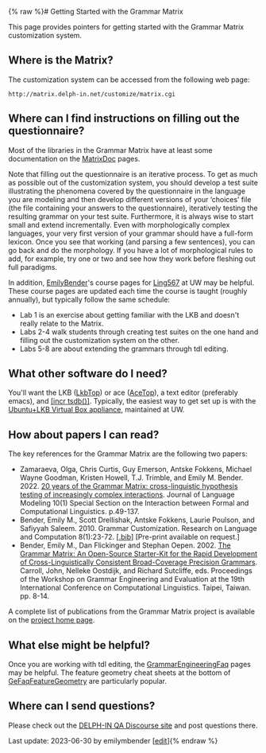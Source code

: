 {% raw %}# Getting Started with the Grammar Matrix

This page provides pointers for getting started with the Grammar Matrix
customization system.

## Where is the Matrix?

The customization system can be accessed from the following web page:

    http://matrix.delph-in.net/customize/matrix.cgi

## Where can I find instructions on filling out the questionnaire?

Most of the libraries in the Grammar Matrix have at least some
documentation on the [MatrixDoc](https://delph-in.github.io/docs/howto/MatrixDocTop) pages.

Note that filling out the questionnaire is an iterative process. To get
as much as possible out of the customization system, you should develop
a test suite illustrating the phenomena covered by the questionnaire in
the language you are modeling and then develop different versions of
your ‘choices’ file (the file containing your answers to the
questionnaire), iteratively testing the resulting grammar on your test
suite. Furthermore, it is always wise to start small and extend
incrementally. Even with morphologically complex languages, your very
first version of your grammar should have a full-form lexicon. Once you
see that working (and parsing a few sentences), you can go back and do
the morphology. If you have a lot of morphological rules to add, for
example, try one or two and see how they work before fleshing out full
paradigms.

In addition, [EmilyBender](https://delph-in.github.io/docs/garage/EmilyBender)'s course pages for
[Ling567](http://courses.washington.edu/ling567) at UW may be helpful.
These course pages are updated each time the course is taught (roughly
annually), but typically follow the same schedule:

- Lab 1 is an exercise about getting familiar with the LKB and doesn't
really relate to the Matrix.
- Labs 2-4 walk students through creating test suites on the one hand
and filling out the customization system on the other.
- Labs 5-8 are about extending the grammars through tdl editing.

## What other software do I need?

You'll want the LKB ([LkbTop](https://delph-in.github.io/docs/tools/LkbTop)) or ace ([AceTop](https://delph-in.github.io/docs/tools/AceTop)), a text
editor (preferably emacs), and [\[incr
tsdb()\]](http://www.delph-in.net/itsdb). Typically, the easiest way to
get set up is with the [Ubuntu+LKB Virtual Box
appliance](http://depts.washington.edu/uwcl/twiki/bin/view.cgi/Main/KnoppixLKB),
maintained at UW.

## How about papers I can read?

The key references for the Grammar Matrix are the following two papers:

- Zamaraeva, Olga, Chris Curtis, Guy Emerson, Antske Fokkens, Michael Wayne Goodman, Kristen Howell, T.J. Trimble, and Emily M. Bender. 2022. [20 years of the Grammar Matrix: cross-linguistic hypothesis testing of increasingly complex interactions](https://jlm.ipipan.waw.pl/index.php/JLM/article/view/292). Journal of Language Modeling 10(1) Special Section on the Interaction between Formal and Computational Linguistics. p.49-137.
- Bender, Emily M., Scott Drellishak, Antske Fokkens, Laurie Poulson,
and Safiyyah Saleem. 2010. Grammar Customization. Research on
Language and Computation 8(1):23-72.
[\[.bib](http://faculty.washington.edu/ebender/bibtex/BenDreFokPouSal10.bib.txt)\]
\[Pre-print available on request.\]
- Bender, Emily M., Dan Flickinger and Stephan Oepen. 2002. [The
Grammar Matrix: An Open-Source Starter-Kit for the Rapid Development
of Cross-Linguistically Consistent Broad-Coverage Precision
Grammars](http://faculty.washington.edu/ebender/papers/gee03.pdf).
Carroll, John, Nelleke Oostdijk, and Richard Sutcliffe, eds.
Proceedings of the Workshop on Grammar Engineering and Evaluation at
the 19th International Conference on Computational Linguistics.
Taipei, Taiwan. pp. 8-14.

A complete list of publications from the Grammar Matrix project is
available on the [project home page](http://www.delph-in.net/matrix/).

## What else might be helpful?

Once you are working with tdl editing, the
[GrammarEngineeringFaq](https://delph-in.github.io/docs/matrix/GrammarEngineeringFAQ) pages may be helpful.
The feature geometry cheat sheets at the bottom of
[GeFaqFeatureGeometry](https://delph-in.github.io/docs/matrix/GeFaqFeatureGeometry) are particularly popular.

## Where can I send questions?

Please check out the [DELPH-IN QA Discourse
site](https://delphinqa.ling.washington.edu/) and post questions there.

Last update: 2023-06-30 by emilymbender [[edit](https://github.com/delph-in/docs/wiki/MatrixGettingStarted/_edit)]{% endraw %}